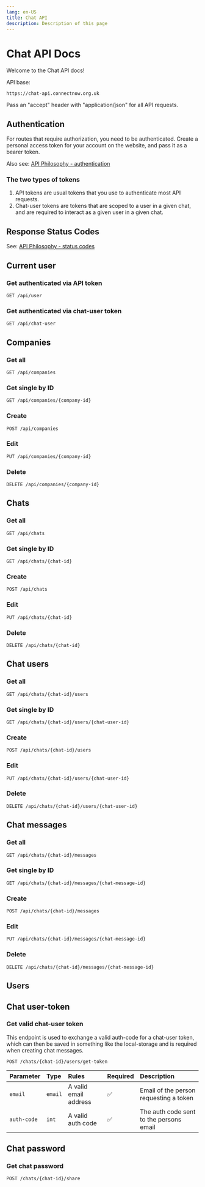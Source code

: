 ```yaml
---
lang: en-US
title: Chat API
description: Description of this page
---
```

# Chat API Docs
Welcome to the Chat API docs!

API base:
```http:no-line-numbers
https://chat-api.connectnow.org.uk
```
Pass an "accept" header with "application/json" for all API requests.

## Authentication

For routes that require authorization, you need to be authenticated. Create a personal access token for your account on the website, and pass it as a bearer token.

Also see: [API Philosophy - authentication](/api-philosophy.html#authentication)

### The two types of tokens
1. API tokens are usual tokens that you use to authenticate most API requests.
2. Chat-user tokens are tokens that are scoped to a user in a given chat, and are required to interact as a given user in a given chat.

## Response Status Codes

See: [API Philosophy - status codes](/api-philosophy.html#response-status-codes)

## Current user

### Get authenticated via API token
```http:no-line-numbers
GET /api/user
```

### Get authenticated via chat-user token
```http:no-line-numbers
GET /api/chat-user
```

## Companies

### Get all
```http:no-line-numbers
GET /api/companies
```

### Get single by ID
```http:no-line-numbers
GET /api/companies/{company-id}
```

### Create
```http:no-line-numbers
POST /api/companies
```

### Edit
```http:no-line-numbers
PUT /api/companies/{company-id}
```

### Delete
```http:no-line-numbers
DELETE /api/companies/{company-id}
```

## Chats

### Get all
```http:no-line-numbers
GET /api/chats
```

### Get single by ID
```http:no-line-numbers
GET /api/chats/{chat-id}
```

### Create
```http:no-line-numbers
POST /api/chats
```

### Edit
```http:no-line-numbers
PUT /api/chats/{chat-id}
```

### Delete
```http:no-line-numbers
DELETE /api/chats/{chat-id}
```

## Chat users

### Get all
```http:no-line-numbers
GET /api/chats/{chat-id}/users
```

### Get single by ID
```http:no-line-numbers
GET /api/chats/{chat-id}/users/{chat-user-id}
```

### Create
```http:no-line-numbers
POST /api/chats/{chat-id}/users
```

### Edit
```http:no-line-numbers
PUT /api/chats/{chat-id}/users/{chat-user-id}
```

### Delete
```http:no-line-numbers
DELETE /api/chats/{chat-id}/users/{chat-user-id}
```

## Chat messages

### Get all
```http:no-line-numbers
GET /api/chats/{chat-id}/messages
```

### Get single by ID
```http:no-line-numbers
GET /api/chats/{chat-id}/messages/{chat-message-id}
```

### Create
```http:no-line-numbers
POST /api/chats/{chat-id}/messages
```

### Edit
```http:no-line-numbers
PUT /api/chats/{chat-id}/messages/{chat-message-id}
```

### Delete
```http:no-line-numbers
DELETE /api/chats/{chat-id}/messages/{chat-message-id}
```

## Users

## Chat user-token

### Get valid chat-user token

This endpoint is used to exchange a valid auth-code for a chat-user token, which can then be saved in something like the local-storage and is required when creating chat messages.

```http:no-line-numbers
POST /chats/{chat-id}/users/get-token
```

| Parameter | Type | Rules | Required | Description |
| :--- | :--- | :--- | :--- | :--- |
| `email` | `email` | A valid email address | :white_check_mark: |  Email of the person requesting a token |
| `auth-code` | `int` | A valid auth code | :white_check_mark: |  The auth code sent to the persons email |

## Chat password

### Get chat password

```http:no-line-numbers
POST /chats/{chat-id}/share
```